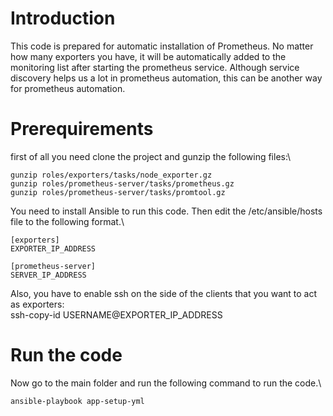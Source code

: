 # Introduction

This code is prepared for automatic installation of Prometheus. No matter how many exporters you have, it will be automatically added to the monitoring list after starting the prometheus service. Although service discovery helps us a lot in prometheus automation, this can be another way for prometheus automation.

# Prerequirements
first of all you need clone the project and  gunzip the following files:\
```
gunzip roles/exporters/tasks/node_exporter.gz
gunzip roles/prometheus-server/tasks/prometheus.gz
gunzip roles/prometheus-server/tasks/promtool.gz
```
You need to install Ansible to run this code. Then edit the /etc/ansible/hosts file to the following format.\
```
[exporters]
EXPORTER_IP_ADDRESS

[prometheus-server]
SERVER_IP_ADDRESS 
```

Also, you have to enable ssh on the side of the clients that you want to act as exporters:\
ssh-copy-id USERNAME@EXPORTER_IP_ADDRESS
# Run the code
Now go to the main folder and run the following command to run the code.\
```
ansible-playbook app-setup-yml
```
